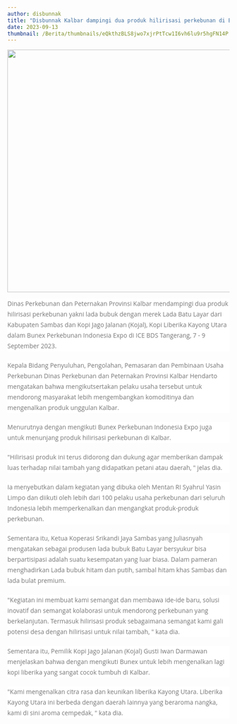 ```yaml
---
author: disbunnak
title: "Disbunnak Kalbar dampingi dua produk hilirisasi perkebunan di Bunex 2023"
date: 2023-09-13
thumbnail: /Berita/thumbnails/eQkthzBLS8jwo7xjrPtTcw1I6vh6lu9r5hgFN14P.jpg
---
```

<p><img src="/images/ilvw8us6IY7HXywEQqtg.jpg" alt="" width="1000" height="550" /></p>
<p style="box-sizing: border-box; margin: 0px 0px 20px; color: #777777; line-height: 24px; font-family: 'Open Sans', Arial, sans-serif; font-size: 14px; background-color: #ffffff;">Dinas Perkebunan dan Peternakan Provinsi Kalbar mendampingi dua produk hilirisasi perkebunan yakni lada bubuk dengan merek Lada Batu Layar dari Kabupaten Sambas dan Kopi Jago Jalanan (Kojal), Kopi Liberika Kayong Utara dalam Bunex Perkebunan Indonesia Expo di ICE BDS Tangerang, 7 - 9 September 2023.</p>
<p style="box-sizing: border-box; margin: 0px 0px 20px; color: #777777; line-height: 24px; font-family: 'Open Sans', Arial, sans-serif; font-size: 14px; background-color: #ffffff;">Kepala Bidang Penyuluhan, Pengolahan, Pemasaran dan Pembinaan Usaha Perkebunan Dinas Perkebunan dan Peternakan Provinsi Kalbar Hendarto mengatakan bahwa mengikutsertakan pelaku usaha tersebut untuk mendorong masyarakat lebih mengembangkan komoditinya dan mengenalkan produk unggulan Kalbar.</p>
<p style="box-sizing: border-box; margin: 0px 0px 20px; color: #777777; line-height: 24px; font-family: 'Open Sans', Arial, sans-serif; font-size: 14px; background-color: #ffffff;">Menurutnya dengan mengikuti Bunex Perkebunan Indonesia Expo juga untuk menunjang produk hilirisasi perkebunan di Kalbar.</p>
<p style="box-sizing: border-box; margin: 0px 0px 20px; color: #777777; line-height: 24px; font-family: 'Open Sans', Arial, sans-serif; font-size: 14px; background-color: #ffffff;">"Hilirisasi produk ini terus didorong dan dukung agar memberikan dampak luas terhadap nilai tambah yang didapatkan petani atau daerah, " jelas dia.</p>
<p style="box-sizing: border-box; margin: 0px 0px 20px; color: #777777; line-height: 24px; font-family: 'Open Sans', Arial, sans-serif; font-size: 14px; background-color: #ffffff;">Ia menyebutkan dalam kegiatan yang dibuka oleh Mentan RI Syahrul Yasin Limpo dan diikuti oleh lebih dari 100 pelaku usaha perkebunan dari seluruh Indonesia lebih memperkenalkan dan mengangkat produk-produk perkebunan.</p>
<p style="box-sizing: border-box; margin: 0px 0px 20px; color: #777777; line-height: 24px; font-family: 'Open Sans', Arial, sans-serif; font-size: 14px; background-color: #ffffff;">Sementara itu, Ketua Koperasi Srikandi Jaya Sambas yang Juliasnyah mengatakan sebagai produsen lada bubuk Batu Layar bersyukur bisa berpartisipasi adalah suatu kesempatan yang luar biasa. Dalam pameran menghadirkan Lada bubuk hitam dan putih, sambal hitam khas Sambas dan lada bulat premium.</p>
<p style="box-sizing: border-box; margin: 0px 0px 20px; color: #777777; line-height: 24px; font-family: 'Open Sans', Arial, sans-serif; font-size: 14px; background-color: #ffffff;">"Kegiatan ini membuat kami semangat dan membawa ide-ide baru, solusi inovatif dan semangat kolaborasi untuk mendorong perkebunan yang berkelanjutan. Termasuk hilirisasi produk sebagaimana semangat kami gali potensi desa dengan hilirisasi untuk nilai tambah, " kata dia.</p>
<p style="box-sizing: border-box; margin: 0px 0px 20px; color: #777777; line-height: 24px; font-family: 'Open Sans', Arial, sans-serif; font-size: 14px; background-color: #ffffff;">Sementara itu, Pemilik Kopi Jago Jalanan (Kojal) Gusti Iwan Darmawan menjelaskan bahwa dengan mengikuti Bunex untuk lebih mengenalkan lagi kopi liberika yang sangat cocok tumbuh di Kalbar.</p>
<p style="box-sizing: border-box; margin: 0px 0px 20px; color: #777777; line-height: 24px; font-family: 'Open Sans', Arial, sans-serif; font-size: 14px; background-color: #ffffff;">"Kami mengenalkan citra rasa dan keunikan liberika Kayong Utara. Liberika Kayong Utara ini berbeda dengan daerah lainnya yang beraroma nangka, kami di sini aroma cempedak, " kata dia.</p>